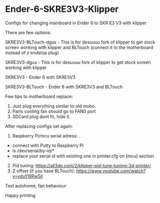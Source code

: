 # Ender-6-SKRE3V3-Klipper
Configs for changing mainboard in Ender 6 to SKR E3 V3 with klipper


There are few options:

SKRE3V3-BLTouch-dgus  -  This is for desuuuu fork of klipper to get stock screen working with klipper and BLTouch (connect it to the motherboard instead of z endstop plug)

SKRE3V3-dgus  -  This is for desuuuu fork of klipper to get stock screen working with klipper

SKRE3V3  -  Ender 6 with SKRE3V3

SKRE3V3-BLTouch  -  Ender 6 with SKRE3V3 and BLTouch






Few tips to motherboard replace:
1. Just plug everything similar to old mobo. 
2. Parts cooling fan should go to FAN0 port
3. SDCard plug dont fit, hide it.

After replacing configs set again:
1. Raspberry Pi/mcu serial adress:
- connect with Putty to Raspberry Pi
- ls /dev/serial/by-id/*
- replace your serial id with existing one in printer.cfg on [mcu] section
2. Pid tuning: https://all3dp.com/2/klipper-pid-tune-tuning-3d-printer/
3. Z offset (if you have BLTouch): https://www.youtube.com/watch?v=vduYl9Rw5iI

Test autohome, fan behaviour



Happy printing

